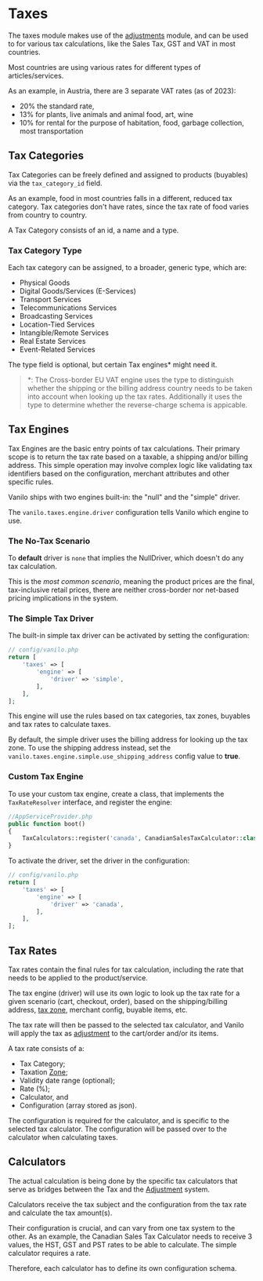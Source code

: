 # Taxes

The taxes module makes use of the [adjustments](adjustments.md) module,
and can be used to for various tax calculations, like the Sales Tax,
GST and VAT in most countries.

Most countries are using various rates for different types of articles/services.

As an example, in Austria, there are 3 separate VAT rates (as of 2023):

- 20% the standard rate,
- 13% for plants, live animals and animal food, art, wine
- 10% for rental for the purpose of habitation, food, garbage collection, most transportation

## Tax Categories

Tax Categories can be freely defined and assigned to products (buyables) via the `tax_category_id` field.

As an example, food in most countries falls in a different, reduced tax category.
Tax categories don't have rates, since the tax rate of food varies from country to country.

A Tax Category consists of an id, a name and a type.

### Tax Category Type

Each tax category can be assigned, to a broader, generic type, which are:

- Physical Goods
- Digital Goods/Services (E-Services)
- Transport Services
- Telecommunications Services
- Broadcasting Services
- Location-Tied Services
- Intangible/Remote Services
- Real Estate Services
- Event-Related Services

The type field is optional, but certain Tax engines* might need it.

> *: The Cross-border EU VAT engine uses the type to distinguish whether the shipping or
> the billing address country needs to be taken into account when looking up the tax rates.
> Additionally it uses the type to determine whether the reverse-charge schema is appicable.

## Tax Engines

Tax Engines are the basic entry points of tax calculations.
Their primary scope is to return the tax rate based on a taxable, a shipping and/or billing address.
This simple operation may involve complex logic like validating tax identifiers based on the configuration,
merchant attributes and other specific rules.

Vanilo ships with two engines built-in: the "null" and the "simple" driver.

The `vanilo.taxes.engine.driver` configuration tells Vanilo which engine to use.

### The No-Tax Scenario

To **default** driver is `none` that implies the NullDriver, which doesn't do any tax calculation.

This is the _most common scenario_, meaning the product prices are the final, tax-inclusive retail prices,
there are neither cross-border nor net-based pricing implications in the system.

### The Simple Tax Driver

The built-in simple tax driver can be activated by setting the configuration:

```php
// config/vanilo.php
return [
    'taxes' => [
        'engine' => [
            'driver' => 'simple',
        ],
    ],
];
```

This engine will use the rules based on tax categories, tax zones, buyables and tax rates to calculate taxes.

By default, the simple driver uses the billing address for looking up the tax zone. To use the shipping address instead,
set the `vanilo.taxes.engine.simple.use_shipping_address` config value to **true**.

### Custom Tax Engine

To use your custom tax engine, create a class, that implements the `TaxRateResolver` interface, and register the engine:

```php
//AppServiceProvider.php
public function boot()
{
    TaxCalculators::register('canada', CanadianSalesTaxCalculator::class);
}
```

To activate the driver, set the driver in the configuration:

```php
// config/vanilo.php
return [
    'taxes' => [
        'engine' => [
            'driver' => 'canada',
        ],
    ],
];
```

## Tax Rates

Tax rates contain the final rules for tax calculation, including the rate that needs to be applied to
the product/service.

The tax engine (driver) will use its own logic to look up the tax rate for a given scenario (cart, checkout, order),
based on the shipping/billing address, [tax zone](zones.md), merchant config, buyable items, etc.

The tax rate will then be passed to the selected tax calculator, and Vanilo will apply the tax as
[adjustment](adjustments.md) to the cart/order and/or its items.

A tax rate consists of a:

- Tax Category;
- Taxation [Zone](zones.md);
- Validity date range (optional);
- Rate (%);
- Calculator, and
- Configuration (array stored as json).

The configuration is required for the calculator, and is specific to the selected tax calculator.
The configuration will be passed over to the calculator when calculating taxes.

## Calculators

The actual calculation is being done by the specific tax calculators that serve as bridges
between the Tax and the [Adjustment](adjustments.md) system.

Calculators receive the tax subject and the configuration from the tax rate and calculate the tax amount(s).

Their configuration is crucial, and can vary from one tax system to the other.
As an example, the Canadian Sales Tax Calculator needs to receive 3 values, the HST, GST and PST rates to
be able to calculate. The simple calculator requires a rate.

Therefore, each calculator has to define its own configuration schema.
